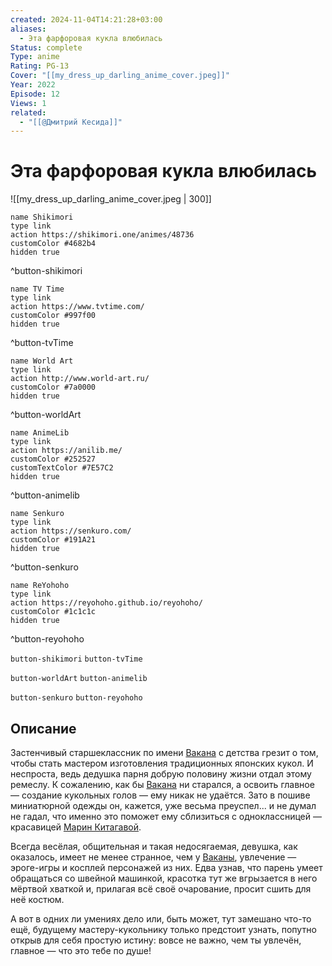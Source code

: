 ```yaml
---
created: 2024-11-04T14:21:28+03:00
aliases:
  - Эта фарфоровая кукла влюбилась
Status: complete
Type: anime
Rating: PG-13
Cover: "[[my_dress_up_darling_anime_cover.jpeg]]"
Year: 2022
Episode: 12
Views: 1
related:
  - "[[@Дмитрий Кесида]]"
---
```


# Эта фарфоровая кукла влюбилась

![[my_dress_up_darling_anime_cover.jpeg | 300]]

```button
name Shikimori
type link
action https://shikimori.one/animes/48736
customColor #4682b4
hidden true
```
^button-shikimori

```button
name TV Time
type link
action https://www.tvtime.com/
customColor #997f00
hidden true
```
^button-tvTime

```button
name World Art
type link
action http://www.world-art.ru/
customColor #7a0000
hidden true
```
^button-worldArt

```button
name AnimeLib
type link
action https://anilib.me/
customColor #252527
customTextColor #7E57C2
hidden true
```
^button-animelib

```button
name Senkuro
type link
action https://senkuro.com/
customColor #191A21
hidden true
```
^button-senkuro

```button
name ReYohoho
type link
action https://reyohoho.github.io/reyohoho/
customColor #1c1c1c
hidden true
```
^button-reyohoho

`button-shikimori` `button-tvTime`

`button-worldArt` `button-animelib`

`button-senkuro` `button-reyohoho`

## Описание

Застенчивый старшеклассник по имени [Вакана](https://shikimori.one/characters/166438-wakana-gojou) с детства грезит о том, чтобы стать мастером изготовления традиционных японских кукол. И неспроста, ведь дедушка парня добрую половину жизни отдал этому ремеслу. К сожалению, как бы [Вакана](https://shikimori.one/characters/166438-wakana-gojou) ни старался, а освоить главное — создание кукольных голов — ему никак не удаётся. Зато в пошиве миниатюрной одежды он, кажется, уже весьма преуспел... и не думал не гадал, что именно это поможет ему сблизиться с одноклассницей — красавицей [Марин Китагавой](https://shikimori.one/characters/166439-marin-kitagawa).

Всегда весёлая, общительная и такая недосягаемая, девушка, как оказалось, имеет не менее странное, чем у [Ваканы](https://shikimori.one/characters/166438-wakana-gojou), увлечение — эроге-игры и косплей персонажей из них. Едва узнав, что парень умеет обращаться со швейной машинкой, красотка тут же вгрызается в него мёртвой хваткой и, прилагая всё своё очарование, просит сшить для неё костюм.

А вот в одних ли умениях дело или, быть может, тут замешано что-то ещё, будущему мастеру-кукольнику только предстоит узнать, попутно открыв для себя простую истину: вовсе не важно, чем ты увлечён, главное — что это тебе по душе!
